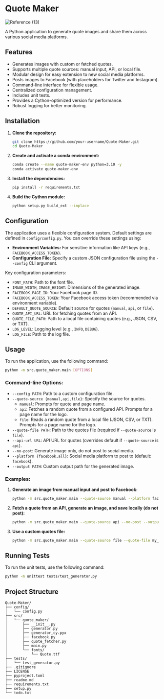 # Quote Maker

![Reference (13)](https://user-images.githubusercontent.com/2623563/144739215-6b1cac28-fe6e-4ee0-8355-baa11443b1de.png)

A Python application to generate quote images and share them across various social media platforms.

## Features

-   Generates images with custom or fetched quotes.
-   Supports multiple quote sources: manual input, API, or local file.
-   Modular design for easy extension to new social media platforms.
-   Posts images to Facebook (with placeholders for Twitter and Instagram).
-   Command-line interface for flexible usage.
-   Centralized configuration management.
-   Includes unit tests.
-   Provides a Cython-optimized version for performance.
-   Robust logging for better monitoring.

## Installation

1.  **Clone the repository:**

    ```sh
    git clone https://github.com/your-username/Quote-Maker.git
    cd Quote-Maker
    ```

2.  **Create and activate a conda environment:**

    ```sh
    conda create --name quote-maker-env python=3.10 -y
    conda activate quote-maker-env
    ```

3.  **Install the dependencies:**

    ```sh
    pip install -r requirements.txt
    ```

4.  **Build the Cython module:**

    ```sh
    python setup.py build_ext --inplace
    ```

## Configuration

The application uses a flexible configuration system. Default settings are defined in `config/config.py`. You can override these settings using:

-   **Environment Variables:** For sensitive information like API keys (e.g., `FACEBOOK_ACCESS_TOKEN`).
-   **Configuration File:** Specify a custom JSON configuration file using the `--config` CLI argument.

Key configuration parameters:

-   `FONT_PATH`: Path to the font file.
-   `IMAGE_WIDTH`, `IMAGE_HEIGHT`: Dimensions of the generated image.
-   `FACEBOOK_PAGE_ID`: Your Facebook page ID.
-   `FACEBOOK_ACCESS_TOKEN`: Your Facebook access token (recommended via environment variable).
-   `DEFAULT_QUOTE_SOURCE`: Default source for quotes (`manual`, `api`, or `file`).
-   `QUOTE_API_URL`: URL for fetching quotes from an API.
-   `QUOTE_FILE_PATH`: Path to a local file containing quotes (e.g., JSON, CSV, or TXT).
-   `LOG_LEVEL`: Logging level (e.g., `INFO`, `DEBUG`).
-   `LOG_FILE`: Path to the log file.

## Usage

To run the application, use the following command:

```sh
python -m src.quote_maker.main [OPTIONS]
```

### Command-line Options:

-   `--config PATH`: Path to a custom configuration file.
-   `--quote-source {manual,api,file}`: Specify the source for quotes.
    -   `manual`: Prompts for quote and page name.
    -   `api`: Fetches a random quote from a configured API. Prompts for a page name for the logo.
    -   `file`: Reads a random quote from a local file (JSON, CSV, or TXT). Prompts for a page name for the logo.
-   `--quote-file PATH`: Path to the quotes file (required if `--quote-source` is `file`).
-   `--api-url URL`: API URL for quotes (overrides default if `--quote-source` is `api`).
-   `--no-post`: Generate image only, do not post to social media.
-   `--platform {facebook,all}`: Social media platform to post to (default: `facebook`).
-   `--output PATH`: Custom output path for the generated image.

### Examples:

1.  **Generate an image from manual input and post to Facebook:**

    ```sh
    python -m src.quote_maker.main --quote-source manual --platform facebook
    ```

2.  **Fetch a quote from an API, generate an image, and save locally (do not post):**

    ```sh
    python -m src.quote_maker.main --quote-source api --no-post --output my_quote.png
    ```

3.  **Use a custom quotes file:**

    ```sh
    python -m src.quote_maker.main --quote-source file --quote-file my_quotes.json
    ```

## Running Tests

To run the unit tests, use the following command:

```sh
python -m unittest tests/test_generator.py
```

## Project Structure

```
Quote-Maker/
├── config/
│   └── config.py
├── src/
│   └── quote_maker/
│       ├── __init__.py
│       ├── generator.py
│       ├── generator_cy.pyx
│       ├── facebook.py
│       ├── quote_fetcher.py
│       ├── main.py
│       └── fonts/
│           └── Quote.ttf
├── tests/
│   └── test_generator.py
├── .gitignore
├── LICENSE
├── pyproject.toml
├── readme.md
├── requirements.txt
├── setup.py
└── todo.txt
```